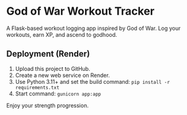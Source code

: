 # God of War Workout Tracker

A Flask-based workout logging app inspired by God of War. Log your workouts, earn XP, and ascend to godhood.

## Deployment (Render)
1. Upload this project to GitHub.
2. Create a new web service on Render.
3. Use Python 3.11+ and set the build command: `pip install -r requirements.txt`
4. Start command: `gunicorn app:app`

Enjoy your strength progression.

